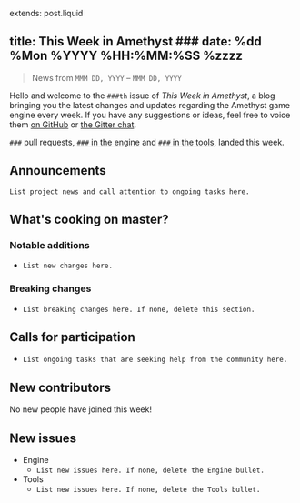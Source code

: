 extends: post.liquid

title: This Week in Amethyst ###
date: %dd %Mon %YYYY %HH:%MM:%SS %zzzz
---

> News from `MMM DD, YYYY` – `MMM DD, YYYY`

Hello and welcome to the `###th` issue of *This Week in Amethyst*, a blog
bringing you the latest changes and updates regarding the Amethyst game engine
every week. If you have any suggestions or ideas, feel free to voice them
[on GitHub][gh] or [the Gitter chat][gc].

[gh]: https://github.com/amethyst/website
[gc]: https://gitter.im/orgs/amethyst/rooms

`###` pull requests, [`###` in the engine][ep] and [`###` in the tools][tp],
landed this week.

[ep]: https://github.com/amethyst/amethyst/pulls?q=is:pr+closed:YYYY-MM-DD..YYYY-MM-DD
[tp]: https://github.com/amethyst/tools/pulls?q=is:pr+closed:YYYY-MM-DD..YYYY-MM-DD

## Announcements

`List project news and call attention to ongoing tasks here.`

## What's cooking on master?

### Notable additions

* `List new changes here.`

### Breaking changes

* `List breaking changes here. If none, delete this section.`

## Calls for participation

* `List ongoing tasks that are seeking help from the community here.`

## New contributors

No new people have joined this week!

## New issues

* Engine
  * `List new issues here. If none, delete the Engine bullet.`
* Tools
  * `List new issues here. If none, delete the Tools bullet.`
